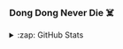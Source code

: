 ### **Dong Dong Never Die** ☠️

<details>
  <summary>:zap: GitHub Stats</summary>

  <img align="left" alt="OmegaBlurz's GitHub Stats" src="https://github-readme-stats.omegablurz.vercel.app/api?username=OmegaBlurz&count_private&show_icons=true&hide_border=true" />
  
  <img align="left" alt="OmegaBlurz's Top Languages" src="https://github-readme-stats.omegablurz.vercel.app/api/top-langs/?username=OmegaBlurz&layout=compact&hide_border=true" />

</details>
